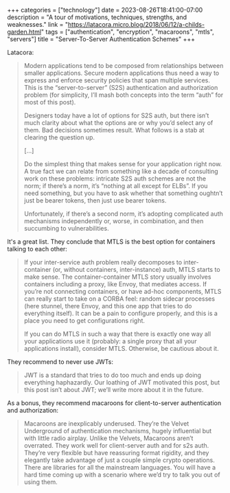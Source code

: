 +++
categories = ["technology"]
date = 2023-08-26T18:41:00-07:00
description = "A tour of motivations, techniques, strengths, and weaknesses."
link = "https://latacora.micro.blog/2018/06/12/a-childs-garden.html"
tags = ["authentication", "encryption", "macaroons", "mtls", "servers"]
title = "Server-To-Server Authentication Schemes"
+++

Latacora:

>Modern applications tend to be composed from relationships between smaller applications. Secure modern applications thus need a way to express and enforce security policies that span multiple services. This is the “server-to-server” (S2S) authentication and authorization problem (for simplicity, I’ll mash both concepts into the term “auth” for most of this post).
>
>Designers today have a lot of options for S2S auth, but there isn’t much clarity about what the options are or why you’d select any of them. Bad decisions sometimes result. What follows is a stab at clearing the question up.
>
>[...]
>
>Do the simplest thing that makes sense for your application right now. A true fact we can relate from something like a decade of consulting work on these problems: intricate S2S auth schemes are not the norm; if there’s a norm, it’s “nothing at all except for ELBs”. If you need something, but you have to ask whether that something oughtn’t just be bearer tokens, then just use bearer tokens.
>
>Unfortunately, if there’s a second norm, it’s adopting complicated auth mechanisms independently or, worse, in combination, and then succumbing to vulnerabilities.

It's a great list. They conclude that MTLS is the best option for containers talking to each other:

>If your inter-service auth problem really decomposes to inter-container (or, without containers, inter-instance) auth, MTLS starts to make sense. The container-container MTLS story usually involves containers including a proxy, like Envoy, that mediates access. If you’re not connecting containers, or have ad-hoc components, MTLS can really start to take on a CORBA feel: random sidecar processes (here stunnel, there Envoy, and this one app that tries to do everything itself). It can be a pain to configure properly, and this is a place you need to get configurations right.
>
>If you can do MTLS in such a way that there is exactly one way all your applications use it (probably: a single proxy that all your applications install), consider MTLS. Otherwise, be cautious about it.

They recommend to never use JWTs:

>JWT is a standard that tries to do too much and ends up doing everything haphazardly. Our loathing of JWT motivated this post, but this post isn’t about JWT; we’ll write more about it in the future.

As a bonus, they recommend macaroons for client-to-server authentication and authorization:

>Macaroons are inexplicably underused. They’re the Velvet Underground of authentication mechanisms, hugely influential but with little radio airplay. Unlike the Velvets, Macaroons aren’t overrated. They work well for client-server auth and for s2s auth. They’re very flexible but have reassuring format rigidity, and they elegantly take advantage of just a couple simple crypto operations. There are libraries for all the mainstream languages. You will have a hard time coming up with a scenario where we’d try to talk you out of using them.
